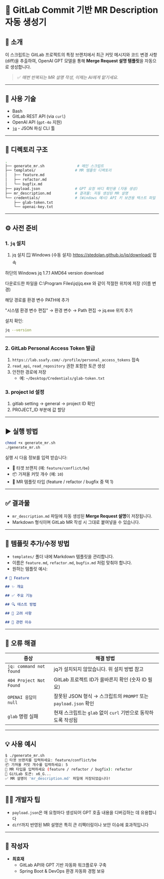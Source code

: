 # 🧠 GitLab Commit 기반 MR Description 자동 생성기

## 📌 소개

이 스크립트는 GitLab 프로젝트의 특정 브랜치에서 최근 커밋 메시지와 코드 변경 사항(diff)을 추출하여, OpenAI GPT 모델을 통해 **Merge Request 설명 템플릿**을 자동으로 생성합니다.

> ✅ *매번 반복되는 MR 설명 작성, 이제는 AI에게 맡기세요.*

---

## 🧰 사용 기술

- Bash
- GitLab REST API (via `curl`)
- OpenAI API (`gpt-4o` 지원)
- [`jq`](https://stedolan.github.io/jq/) - JSON 파싱 CLI 툴

---

## 📁 디렉토리 구조

```bash
.
├── generate_mr.sh               # 메인 스크립트
├── templates/                  # MR 템플릿 디렉토리
│   ├── feature.md
│   ├── refactor.md
│   └── bugfix.md
├── payload.json                # GPT 요청 바디 확인용 (자동 생성)
├── mr_description.md           # 결과물: 자동 생성된 MR 설명
└── credentials/                # (Windows 예시) API 키 보관용 텍스트 파일
    ├── glab-token.txt
    └── openai-key.txt
```

---

## ⚙️ 사전 준비

### 1. `jq` 설치

1. jq 설치
🪟 Windows (수동 설치)
https://stedolan.github.io/jq/download/ 접속

하단의 Windows jq 1.7.1 AMD64 version download

다운로드한 파일을 C:\Program Files\jq\jq.exe 와 같이 적절한 위치에 저장 (이름 변경)

해당 경로를 환경 변수 PATH에 추가

"시스템 환경 변수 편집" → 환경 변수 → Path 편집 → jq.exe 위치 추가

설치 확인:
```bash
jq --version
```

---

### 2. GitLab Personal Access Token 발급

1. `https://lab.ssafy.com/-/profile/personal_access_tokens` 접속  
2. `read_api`, `read_repository` 권한 포함한 토큰 생성  
3. 안전한 경로에 저장  
   - 예: `~/Desktop/Credentials/glab-token.txt`


### 3. project Id 설정
1. gitlab setting -> general -> project ID 확인
2. PROJECT_ID 부분에 값 할당
---

## ▶️ 실행 방법

```bash
chmod +x generate_mr.sh
./generate_mr.sh
```

실행 시 다음 정보를 입력 받습니다:

- 🎯 타겟 브랜치 (예: `feature/conflict/be`)
- 📦 가져올 커밋 개수 (예: `10`)
- 📁 MR 템플릿 타입 (feature / refactor / bugfix 중 택 1)

---

## ✅ 결과물

- `mr_description.md` 파일에 자동 생성된 **Merge Request 설명**이 저장됩니다.
- Markdown 형식이며 GitLab MR 작성 시 그대로 붙여넣을 수 있습니다.

---

## 📎 템플릿 추가/수정 방법

- `templates/` 폴더 내에 Markdown 템플릿을 관리합니다.
- 이름은 `feature.md`, `refactor.md`, `bugfix.md` 처럼 맞춰야 합니다.
- 원하는 템플릿 예시:

```md
# 🚀 Feature

## ✨ 개요

## ✅ 주요 기능

## 🔍 테스트 방법

## 🧠 고려 사항

## 📎 관련 이슈
```

---

## 🧨 오류 해결

| 증상 | 해결 방법 |
|------|-----------|
| `jq: command not found` | jq가 설치되지 않았습니다. 위 설치 방법 참고 |
| `404 Project Not Found` | GitLab 프로젝트 ID가 올바른지 확인 (숫자 ID 필요) |
| `OPENAI 응답이 null` | 잘못된 JSON 형식 → 스크립트의 `PROMPT` 또는 `payload.json` 확인 |
| `glab` 명령 실패 | 현재 스크립트는 `glab` 없이 `curl` 기반으로 동작하도록 작성됨 |

---

## 💡 사용 예시

```bash
$ ./generate_mr.sh
🎯 타겟 브랜치를 입력하세요: feature/conflict/be
📦 가져올 커밋 개수를 입력하세요: 5
📁 MR 타입을 입력하세요 (feature / refactor / bugfix): refactor
🔑 GitLab 토큰: x6_G...
✅ MR 설명이 'mr_description.md' 파일에 저장되었습니다!
```

---

## 👨‍💻 개발자 팁

- `payload.json`은 매 요청마다 생성되어 GPT 호출 내용을 디버깅하는 데 유용합니다
- `diff`까지 반영된 MR 설명은 특히 큰 리팩터링이나 보안 이슈에 효과적입니다

---

## 🪪 작성자

- **최효재**  
  - GitLab API와 GPT 기반 자동화 워크플로우 구축  
  - Spring Boot & DevOps 환경 자동화 경험 보유